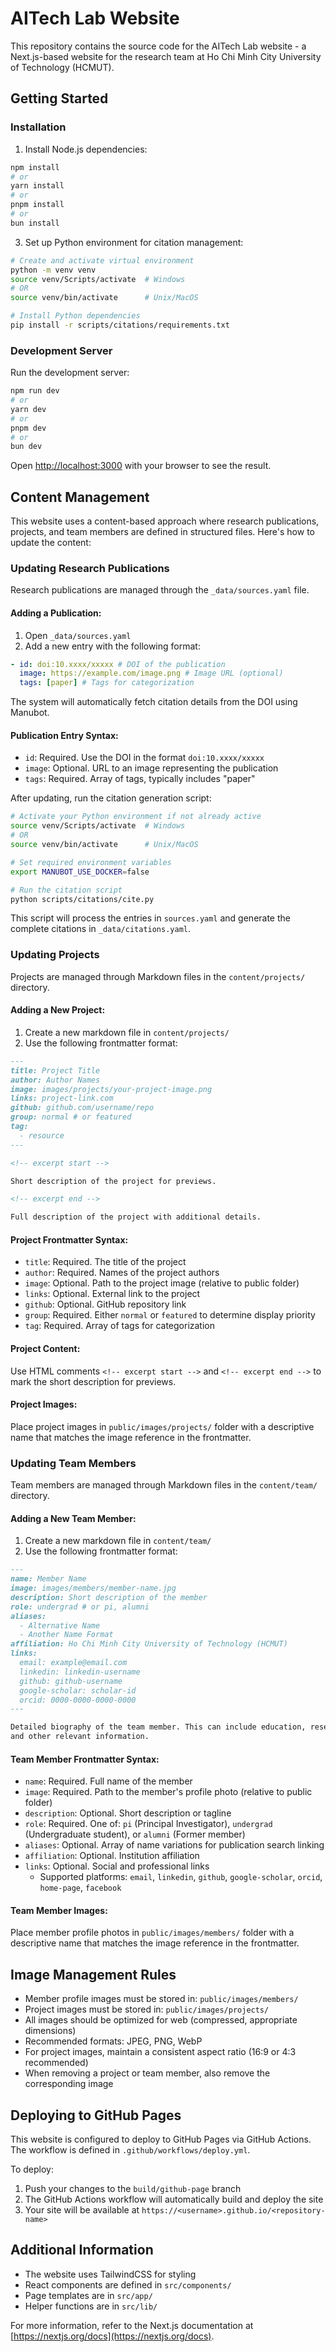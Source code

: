 # AITech Lab Website

This repository contains the source code for the AITech Lab website - a Next.js-based website for the research team at Ho Chi Minh City University of Technology (HCMUT).

## Getting Started

### Installation

1. Install Node.js dependencies:

```bash
npm install
# or
yarn install
# or
pnpm install
# or
bun install
```

3. Set up Python environment for citation management:

```bash
# Create and activate virtual environment
python -m venv venv
source venv/Scripts/activate  # Windows
# OR
source venv/bin/activate      # Unix/MacOS

# Install Python dependencies
pip install -r scripts/citations/requirements.txt
```

### Development Server

Run the development server:

```bash
npm run dev
# or
yarn dev
# or
pnpm dev
# or
bun dev
```

Open [http://localhost:3000](http://localhost:3000) with your browser to see the result.

## Content Management

This website uses a content-based approach where research publications, projects, and team members are defined in structured files. Here's how to update the content:

### Updating Research Publications

Research publications are managed through the `_data/sources.yaml` file.

#### Adding a Publication:

1. Open `_data/sources.yaml`
2. Add a new entry with the following format:

```yaml
- id: doi:10.xxxx/xxxxx # DOI of the publication
  image: https://example.com/image.png # Image URL (optional)
  tags: [paper] # Tags for categorization
```

The system will automatically fetch citation details from the DOI using Manubot.

#### Publication Entry Syntax:

- `id`: Required. Use the DOI in the format `doi:10.xxxx/xxxxx`
- `image`: Optional. URL to an image representing the publication
- `tags`: Required. Array of tags, typically includes "paper"

After updating, run the citation generation script:

```bash
# Activate your Python environment if not already active
source venv/Scripts/activate  # Windows
# OR
source venv/bin/activate      # Unix/MacOS

# Set required environment variables
export MANUBOT_USE_DOCKER=false

# Run the citation script
python scripts/citations/cite.py
```

This script will process the entries in `sources.yaml` and generate the complete citations in `_data/citations.yaml`.

### Updating Projects

Projects are managed through Markdown files in the `content/projects/` directory.

#### Adding a New Project:

1. Create a new markdown file in `content/projects/`
2. Use the following frontmatter format:

```markdown
---
title: Project Title
author: Author Names
image: images/projects/your-project-image.png
links: project-link.com
github: github.com/username/repo
group: normal # or featured
tag:
  - resource
---

<!-- excerpt start -->

Short description of the project for previews.

<!-- excerpt end -->

Full description of the project with additional details.
```

#### Project Frontmatter Syntax:

- `title`: Required. The title of the project
- `author`: Required. Names of the project authors
- `image`: Optional. Path to the project image (relative to public folder)
- `links`: Optional. External link to the project
- `github`: Optional. GitHub repository link
- `group`: Required. Either `normal` or `featured` to determine display priority
- `tag`: Required. Array of tags for categorization

#### Project Content:

Use HTML comments `<!-- excerpt start -->` and `<!-- excerpt end -->` to mark the short description for previews.

#### Project Images:

Place project images in `public/images/projects/` folder with a descriptive name that matches the image reference in the frontmatter.

### Updating Team Members

Team members are managed through Markdown files in the `content/team/` directory.

#### Adding a New Team Member:

1. Create a new markdown file in `content/team/`
2. Use the following frontmatter format:

```markdown
---
name: Member Name
image: images/members/member-name.jpg
description: Short description of the member
role: undergrad # or pi, alumni
aliases:
  - Alternative Name
  - Another Name Format
affiliation: Ho Chi Minh City University of Technology (HCMUT)
links:
  email: example@email.com
  linkedin: linkedin-username
  github: github-username
  google-scholar: scholar-id
  orcid: 0000-0000-0000-0000
---

Detailed biography of the team member. This can include education, research interests,
and other relevant information.
```

#### Team Member Frontmatter Syntax:

- `name`: Required. Full name of the member
- `image`: Required. Path to the member's profile photo (relative to public folder)
- `description`: Optional. Short description or tagline
- `role`: Required. One of: `pi` (Principal Investigator), `undergrad` (Undergraduate student), or `alumni` (Former member)
- `aliases`: Optional. Array of name variations for publication search linking
- `affiliation`: Optional. Institution affiliation
- `links`: Optional. Social and professional links
  - Supported platforms: `email`, `linkedin`, `github`, `google-scholar`, `orcid`, `home-page`, `facebook`

#### Team Member Images:

Place member profile photos in `public/images/members/` folder with a descriptive name that matches the image reference in the frontmatter.

## Image Management Rules

- Member profile images must be stored in: `public/images/members/`
- Project images must be stored in: `public/images/projects/`
- All images should be optimized for web (compressed, appropriate dimensions)
- Recommended formats: JPEG, PNG, WebP
- For project images, maintain a consistent aspect ratio (16:9 or 4:3 recommended)
- When removing a project or team member, also remove the corresponding image

## Deploying to GitHub Pages

This website is configured to deploy to GitHub Pages via GitHub Actions. The workflow is defined in `.github/workflows/deploy.yml`.

To deploy:

1. Push your changes to the `build/github-page` branch
2. The GitHub Actions workflow will automatically build and deploy the site
3. Your site will be available at `https://<username>.github.io/<repository-name>`

## Additional Information

- The website uses TailwindCSS for styling
- React components are defined in `src/components/`
- Page templates are in `src/app/`
- Helper functions are in `src/lib/`

For more information, refer to the Next.js documentation at [https://nextjs.org/docs](https://nextjs.org/docs).
